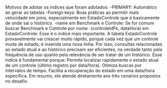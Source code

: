 Motivos de adotar os índices que foram adotados:
-PRIMARY: 
	Automático ao gerar as tabelas
-Foreign keys: 
	Boas práticas ao permitir mais velocidade em joins, especialmente em EstadoControle que é basicamente de onde sai o histórico.
-name em Benchmark e Controle: 
	Se for comum buscar Benchmark e Controle por nome
-(controleIdFk, dataHora) em EstadoControle:
	Esse é o índice mais importante.
	A tabela EstadoControle provavelmente vai crescer muito rápido, porque cada vez que um controle muda de estado, é inserida uma nova linha.
	Por isso, consultas relacionadas ao estado atual e ao histórico precisam ser eficientes, na verdade tanto pela frequência de uso quanto pela relevância de ser tratar de um histórico.
	Esse índice é fundamental porque:
	Permite localizar rapidamente o estado atual de um controle (último registro por data/hora).
	Otimiza buscas por intervalos de tempo.
	Facilita a recuperação do estado em uma data/hora específica.
	Em resumo, ele atende diretamente aos três cenários propostos no desafio.
